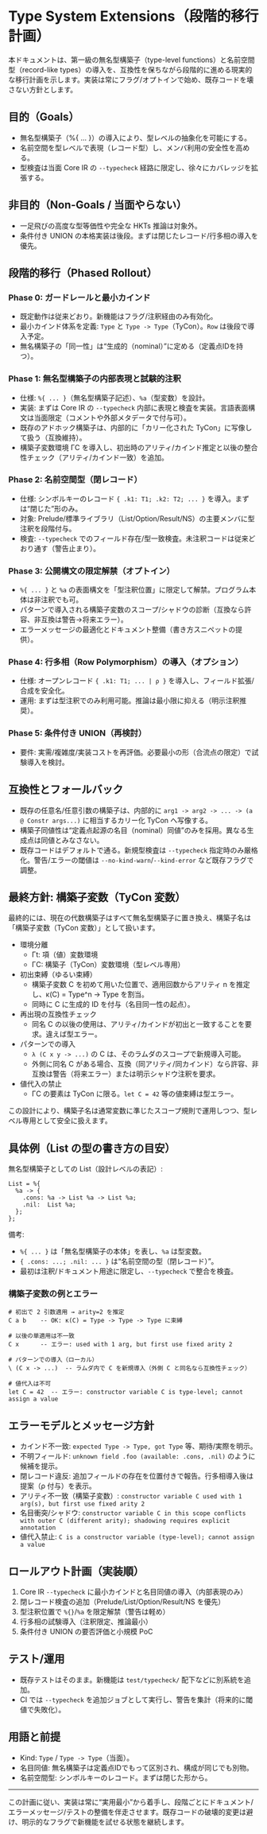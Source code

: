 # Type System Extensions（段階的移行計画）

本ドキュメントは、第一級の無名型構築子（type-level functions）と名前空間型（record-like types）の導入を、互換性を保ちながら段階的に進める現実的な移行計画を示します。実装は常にフラグ/オプトインで始め、既存コードを壊さない方針とします。

## 目的（Goals）
- 無名型構築子（%{ ... }）の導入により、型レベルの抽象化を可能にする。
- 名前空間を型レベルで表現（レコード型）し、メンバ利用の安全性を高める。
- 型検査は当面 Core IR の `--typecheck` 経路に限定し、徐々にカバレッジを拡張する。

## 非目的（Non-Goals / 当面やらない）
- 一足飛びの高度な型等価性や完全な HKTs 推論は対象外。
- 条件付き UNION の本格実装は後段。まずは閉じたレコード/行多相の導入を優先。

## 段階的移行（Phased Rollout）

### Phase 0: ガードレールと最小カインド
- 既定動作は従来どおり。新機能はフラグ/注釈経由のみ有効化。
- 最小カインド体系を定義: `Type` と `Type -> Type`（TyCon）。`Row` は後段で導入予定。
- 無名構築子の「同一性」は“生成的（nominal）”に定める（定義点IDを持つ）。

### Phase 1: 無名型構築子の内部表現と試験的注釈
- 仕様: `%{ ... }`（無名型構築子記述）、`%a`（型変数）を設計。
- 実装: まずは Core IR の `--typecheck` 内部に表現と検査を実装。言語表面構文は当面限定（コメントや外部メタデータで付与可）。
- 既存のアドホック構築子は、内部的に「カリー化された TyCon」に写像して扱う（互換維持）。
- 構築子変数環境 ΓC を導入し、初出時のアリティ/カインド推定と以後の整合性チェック（アリティ/カインド一致）を追加。

### Phase 2: 名前空間型（閉レコード）
- 仕様: シンボルキーのレコード `{ .k1: T1; .k2: T2; ... }` を導入。まずは“閉じた”形のみ。
- 対象: Prelude/標準ライブラリ（List/Option/Result/NS）の主要メンバに型注釈を段階付与。
- 検査: `--typecheck` でのフィールド存在/型一致検査。未注釈コードは従来どおり通す（警告止まり）。

### Phase 3: 公開構文の限定解禁（オプトイン）
- `%{ ... }` と `%a` の表面構文を「型注釈位置」に限定して解禁。プログラム本体は非注釈でも可。
- パターンで導入される構築子変数のスコープ/シャドウの診断（互換なら許容、非互換は警告→将来エラー）。
- エラーメッセージの最適化とドキュメント整備（書き方スニペットの提供）。

### Phase 4: 行多相（Row Polymorphism）の導入（オプション）
- 仕様: オープンレコード `{ .k1: T1; ... | ρ }` を導入し、フィールド拡張/合成を安全化。
- 運用: まずは型注釈でのみ利用可能。推論は最小限に抑える（明示注釈推奨）。

### Phase 5: 条件付き UNION（再検討）
- 要件: 実需/複雑度/実装コストを再評価。必要最小の形（合流点の限定）で試験導入を検討。

## 互換性とフォールバック
- 既存の任意名/任意引数の構築子は、内部的に `arg1 -> arg2 -> ... -> (a @ Constr args...)` に相当するカリー化 TyCon へ写像する。
- 構築子同値性は“定義点起源の名目（nominal）同値”のみを採用。異なる生成点は同値とみなさない。
- 既存コードはデフォルトで通る。新規型検査は `--typecheck` 指定時のみ厳格化。警告/エラーの閾値は `--no-kind-warn`/`--kind-error` など既存フラグで調整。

## 最終方針: 構築子変数（TyCon 変数）

最終的には、現在の代数構築子はすべて無名型構築子に置き換え、構築子名は「構築子変数（TyCon 変数）」として扱います。

- 環境分離
  - Γt: 項（値）変数環境
  - ΓC: 構築子（TyCon）変数環境（型レベル専用）
- 初出束縛（ゆるい束縛）
  - 構築子変数 C を初めて用いた位置で、適用回数からアリティ n を推定し、κ(C) = Type^n -> Type を割当。
  - 同時に C に生成的 ID を付与（名目同一性の起点）。
- 再出現の互換性チェック
  - 同名 C の以後の使用は、アリティ/カインドが初出と一致することを要求。違えば型エラー。
- パターンでの導入
  - `λ (C x y -> ...)` の C は、そのラムダのスコープで新規導入可能。
  - 外側に同名 C がある場合、互換（同アリティ/同カインド）なら許容、非互換は警告（将来エラー）または明示シャドウ注釈を要求。
- 値代入の禁止
  - ΓC の要素は TyCon に限る。`let C = 42` 等の値束縛は型エラー。

この設計により、構築子名は通常変数に準じたスコープ規則で運用しつつ、型レベル専用として安全に扱えます。

## 具体例（List の型の書き方の目安）

無名型構築子としての List（設計レベルの表記）:

```
List = %{
  %a -> {
    .cons: %a -> List %a -> List %a;
    .nil:  List %a;
  };
};
```

備考:
- `%{ ... }` は「無名型構築子の本体」を表し、`%a` は型変数。
- `{ .cons: ...; .nil: ... }` は“名前空間の型（閉レコード）”。
- 最初は注釈/ドキュメント用途に限定し、`--typecheck` で整合を検査。

### 構築子変数の例とエラー

```
# 初出で 2 引数適用 → arity=2 を推定
C a b    -- OK: κ(C) = Type -> Type -> Type に束縛

# 以後の単適用は不一致
C x      -- エラー: used with 1 arg, but first use fixed arity 2

# パターンでの導入（ローカル）
\ (C x -> ...)  -- ラムダ内で C を新規導入（外側 C と同名なら互換性チェック）

# 値代入は不可
let C = 42  -- エラー: constructor variable C is type-level; cannot assign a value
```

## エラーモデルとメッセージ方針
- カインド不一致: `expected Type -> Type, got Type` 等、期待/実際を明示。
- 不明フィールド: `unknown field .foo (available: .cons, .nil)` のように候補を提示。
- 閉レコード違反: 追加フィールドの存在を位置付きで報告。行多相導入後は提案（ρ 付与）を表示。
- アリティ不一致（構築子変数）: `constructor variable C used with 1 arg(s), but first use fixed arity 2`
- 名目衝突/シャドウ: `constructor variable C in this scope conflicts with outer C (different arity); shadowing requires explicit annotation`
- 値代入禁止: `C is a constructor variable (type-level); cannot assign a value`

## ロールアウト計画（実装順）
1) Core IR `--typecheck` に最小カインドと名目同値の導入（内部表現のみ）
2) 閉レコード検査の追加（Prelude/List/Option/Result/NS を優先）
3) 型注釈位置で `%{}`/`%a` を限定解禁（警告は軽め）
4) 行多相の試験導入（注釈限定、推論最小）
5) 条件付き UNION の要否評価と小規模 PoC

## テスト/運用
- 既存テストはそのまま。新機能は `test/typecheck/` 配下などに別系統を追加。
- CI では `--typecheck` を追加ジョブとして実行し、警告を集計（将来的に閾値で失敗化）。

## 用語と前提
- Kind: `Type` / `Type -> Type`（当面）。
- 名目同値: 無名構築子は定義点IDでもって区別され、構成が同じでも別物。
- 名前空間型: シンボルキーのレコード。まずは閉じた形から。

---

この計画に従い、実装は常に“実用最小”から着手し、段階ごとにドキュメント/エラーメッセージ/テストの整備を伴走させます。既存コードの破壊的変更は避け、明示的なフラグで新機能を試せる状態を継続します。